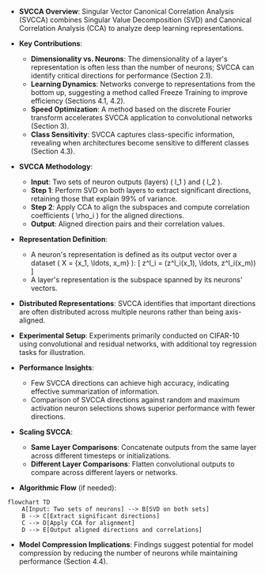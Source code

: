 - **SVCCA Overview**: Singular Vector Canonical Correlation Analysis (SVCCA) combines Singular Value Decomposition (SVD) and Canonical Correlation Analysis (CCA) to analyze deep learning representations.
  
- **Key Contributions**:
  - **Dimensionality vs. Neurons**: The dimensionality of a layer's representation is often less than the number of neurons; SVCCA can identify critical directions for performance (Section 2.1).
  - **Learning Dynamics**: Networks converge to representations from the bottom up, suggesting a method called Freeze Training to improve efficiency (Sections 4.1, 4.2).
  - **Speed Optimization**: A method based on the discrete Fourier transform accelerates SVCCA application to convolutional networks (Section 3).
  - **Class Sensitivity**: SVCCA captures class-specific information, revealing when architectures become sensitive to different classes (Section 4.3).

- **SVCCA Methodology**:
  - **Input**: Two sets of neuron outputs (layers) \( l_1 \) and \( l_2 \).
  - **Step 1**: Perform SVD on both layers to extract significant directions, retaining those that explain 99% of variance.
  - **Step 2**: Apply CCA to align the subspaces and compute correlation coefficients \( \rho_i \) for the aligned directions.
  - **Output**: Aligned direction pairs and their correlation values.

- **Representation Definition**:
  - A neuron's representation is defined as its output vector over a dataset \( X = \{x_1, \ldots, x_m\} \):
    \[
    z^l_i = (z^l_i(x_1), \ldots, z^l_i(x_m))
    \]
  - A layer's representation is the subspace spanned by its neurons' vectors.

- **Distributed Representations**: SVCCA identifies that important directions are often distributed across multiple neurons rather than being axis-aligned.

- **Experimental Setup**: Experiments primarily conducted on CIFAR-10 using convolutional and residual networks, with additional toy regression tasks for illustration.

- **Performance Insights**:
  - Few SVCCA directions can achieve high accuracy, indicating effective summarization of information.
  - Comparison of SVCCA directions against random and maximum activation neuron selections shows superior performance with fewer directions.

- **Scaling SVCCA**:
  - **Same Layer Comparisons**: Concatenate outputs from the same layer across different timesteps or initializations.
  - **Different Layer Comparisons**: Flatten convolutional outputs to compare across different layers or networks.

- **Algorithmic Flow** (if needed):
```mermaid
flowchart TD
    A[Input: Two sets of neurons] --> B[SVD on both sets]
    B --> C[Extract significant directions]
    C --> D[Apply CCA for alignment]
    D --> E[Output aligned directions and correlations]
```

- **Model Compression Implications**: Findings suggest potential for model compression by reducing the number of neurons while maintaining performance (Section 4.4).